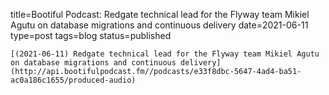 
title=Bootiful Podcast: Redgate technical lead for the Flyway team Mikiel Agutu on database migrations and continuous delivery
date=2021-06-11
type=post
tags=blog
status=published
~~~~~~
[(2021-06-11) Redgate technical lead for the Flyway team Mikiel Agutu on database migrations and continuous delivery](http://api.bootifulpodcast.fm//podcasts/e33f8dbc-5647-4ad4-ba51-ac0a186c1655/produced-audio) 
            